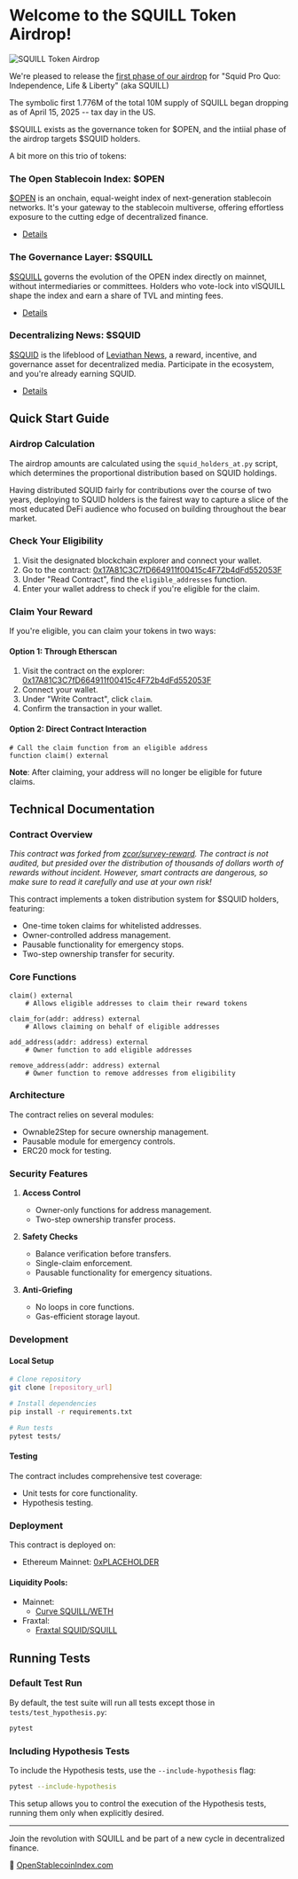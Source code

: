 # Welcome to the SQUILL Token Airdrop!
![SQUILL Token Airdrop](https://substackcdn.com/image/fetch/w_1456,c_limit,f_webp,q_auto:good,fl_progressive:steep/https%3A%2F%2Fsubstack-post-media.s3.amazonaws.com%2Fpublic%2Fimages%2F6cbd6acd-bf15-49cb-94fb-decb8b9c8f27_1536x1024.png)


We're pleased to release the [first phase of our airdrop](https://leviathannews.substack.com/p/leviathan-launches-squill) for "Squid Pro Quo: Independence, Life & Liberty" (aka SQUILL)

The symbolic first 1.776M of the total 10M supply of SQUILL began dropping as of April 15, 2025 -- tax day in the US.  

$SQUILL exists as the governance token for $OPEN, and the intiial phase of the airdrop targets $SQUID holders.  

A bit more on this trio of tokens:

### The Open Stablecoin Index: $OPEN

[$OPEN](https://app.reserve.org/ethereum/index-dtf/0x323c03c48660fe31186fa82c289b0766d331ce21/overview) is an onchain, equal-weight index of next-generation stablecoin networks. It's your gateway to the stablecoin multiverse, offering effortless exposure to the cutting edge of decentralized finance.

* [Details](https://leviathannews.substack.com/p/stablecoins-everyone-and-their-mom)

### The Governance Layer: $SQUILL

[$SQUILL](https://etherscan.io/token/0x7ebab7190d3d574ce82d29f2fa1422f18e29969c) governs the evolution of the OPEN index directly on mainnet, without intermediaries or committees. Holders who vote-lock into vlSQUILL shape the index and earn a share of TVL and minting fees.

* [Details](https://leviathannews.substack.com/p/leviathan-launches-squill)

### Decentralizing News: $SQUID

[$SQUID](https://fraxscan.com/token/0x6e58089d8e8f664823d26454f49a5a0f2ff697fe) is the lifeblood of [Leviathan News](https://leviathannews.xyz/), a reward, incentive, and governance asset for decentralized media. Participate in the ecosystem, and you're already earning SQUID. 

* [Details](https://leviathannews.substack.com/p/leviathan-news-squid-token-the-ultimate)


## Quick Start Guide

### Airdrop Calculation

The airdrop amounts are calculated using the `squid_holders_at.py` script, which determines the proportional distribution based on SQUID holdings. 

Having distributed SQUID fairly for contributions over the course of two years, deploying to SQUID holders is the fairest way to capture a slice of the most educated DeFi audience who focused on building throughout the bear market.

### Check Your Eligibility

1. Visit the designated blockchain explorer and connect your wallet.
2. Go to the contract: [0x17A81C3C7fD664911f00415c4F72b4dFd552053F](https://etherscan.io/address/0x17A81C3C7fD664911f00415c4F72b4dFd552053F#readContract)
3. Under "Read Contract", find the `eligible_addresses` function.
4. Enter your wallet address to check if you're eligible for the claim.

### Claim Your Reward

If you're eligible, you can claim your tokens in two ways:

#### Option 1: Through Etherscan
1. Visit the contract on the explorer: [0x17A81C3C7fD664911f00415c4F72b4dFd552053F](https://etherscan.io/address/0x17A81C3C7fD664911f00415c4F72b4dFd552053F#writeContract)
2. Connect your wallet.
3. Under "Write Contract", click `claim`.
4. Confirm the transaction in your wallet.

#### Option 2: Direct Contract Interaction
```vyper
# Call the claim function from an eligible address
function claim() external
```

**Note**: After claiming, your address will no longer be eligible for future claims.


## Technical Documentation

### Contract Overview

<em>This contract was forked from [zcor/survey-reward](https://github.com/zcor/survey-reward).  The contract is not audited, but presided over the distribution of thousands of dollars worth of rewards without incident.  However, smart contracts are dangerous, so make sure to read it carefully and use at your own risk!</em>

This contract implements a token distribution system for $SQUID holders, featuring:
- One-time token claims for whitelisted addresses.
- Owner-controlled address management.
- Pausable functionality for emergency stops.
- Two-step ownership transfer for security.

### Core Functions

```vyper
claim() external
    # Allows eligible addresses to claim their reward tokens

claim_for(addr: address) external
    # Allows claiming on behalf of eligible addresses

add_address(addr: address) external
    # Owner function to add eligible addresses

remove_address(addr: address) external
    # Owner function to remove addresses from eligibility
```

### Architecture

The contract relies on several modules:
- Ownable2Step for secure ownership management.
- Pausable module for emergency controls.
- ERC20 mock for testing.

### Security Features

1. **Access Control**
   - Owner-only functions for address management.
   - Two-step ownership transfer process.

2. **Safety Checks**
   - Balance verification before transfers.
   - Single-claim enforcement.
   - Pausable functionality for emergency situations.

3. **Anti-Griefing**
   - No loops in core functions.
   - Gas-efficient storage layout.

### Development

#### Local Setup
```bash
# Clone repository
git clone [repository_url]

# Install dependencies
pip install -r requirements.txt

# Run tests
pytest tests/
```

#### Testing
The contract includes comprehensive test coverage:
- Unit tests for core functionality.
- Hypothesis testing.

### Deployment

This contract is deployed on:
- Ethereum Mainnet: [0xPLACEHOLDER](#)

#### Liquidity Pools:
* Mainnet:
    * [Curve SQUILL/WETH](https://curve.fi/dex/ethereum/pools/factory-twocrypto-177/deposit/)
* Fraxtal:
    * [Fraxtal SQUID/SQUILL](https://curve.fi/dex/fraxtal/pools/factory-twocrypto-44/deposit/)


## Running Tests

### Default Test Run

By default, the test suite will run all tests except those in `tests/test_hypothesis.py`:

```bash
pytest
```

### Including Hypothesis Tests

To include the Hypothesis tests, use the `--include-hypothesis` flag:

```bash
pytest --include-hypothesis
```

This setup allows you to control the execution of the Hypothesis tests, running them only when explicitly desired.


---

Join the revolution with SQUILL and be part of a new cycle in decentralized finance. 

🦑 [OpenStablecoinIndex.com](https://openstablecoinindex.com/  )
